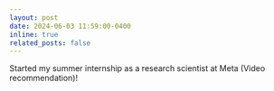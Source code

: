 ```yaml
---
layout: post
date: 2024-06-03 11:59:00-0400
inline: true
related_posts: false
---
```


Started my summer internship as a research scientist at Meta (Video recommendation)!
